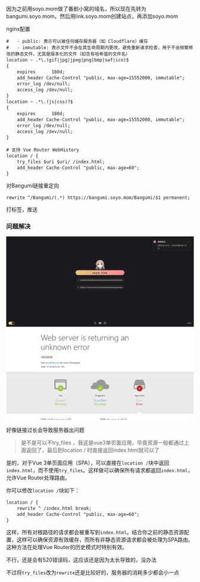 因为之前用soyo.mom做了番剧小窝的域名，所以现在先转为bangumi.soyo.mom。然后用link.soyo.mom创建站点，再添加soyo.mom

nginx配置
```nginx
#   - public: 表示可以被任何缓存服务器（如 Cloudflare）缓存
#   - immutable: 表示文件不会在其生命周期内更改，避免重新请求检查，用于不会频繁修改的静态文件，尤其是版本化的文件（如含有哈希值的文件名）
location ~ .*\.(gif|jpg|jpeg|png|bmp|swf|ico)$
{
	expires      180d;
	add_header Cache-Control "public, max-age=15552000, immutable";
	error_log /dev/null;
	access_log /dev/null;
}
location ~ .*\.(js|css)?$
{
	expires      180d;
	add_header Cache-Control "public, max-age=15552000, immutable";
	error_log /dev/null;
	access_log /dev/null;
}

# 支持 Vue Router WebHistory
location / {
	try_files $uri $uri/ /index.html;
	add_header Cache-Control "public, max-age=60";
}
```


对Bangumi链接重定向
```nginx
rewrite ^/Bangumi/(.*) https://bangumi.soyo.mom/Bangumi/$1 permanent;
```

打标签，推送

### 问题解决
![](assets/Pasted%20image%2020241020142523.png)
![](assets/Pasted%20image%2020241020142529.png)

好像链接过长会导致服务器出问题

> 是不是可以不try_files ，我这是vue3单页面应用，毕竟资源一般都通过上面返回了，最后到location / 时直接返回index.html就可以了

是的，对于Vue 3单页面应用（SPA），可以直接在`location /`块中返回`index.html`，而不使用`try_files`。这样做可以确保所有请求都返回`index.html`，允许Vue Router处理路由。

你可以修改`location /`块如下：
```nginx
location / {
    rewrite ^ /index.html break;
    add_header Cache-Control "public, max-age=60";
}
```

这样，所有对根路径的请求都会被重写到`index.html`。结合你之前的静态资源配置，这样可以确保资源有效缓存，而所有非静态资源请求都会被处理为SPA路由。这种方法在处理Vue Router的历史模式时特别有效。

不行，还是会有520错误码，这应该还是因为太长导致的，没办法

不过将`try_files`改为`rewrite`还是比较好的，服务器的消耗多少都会小一点